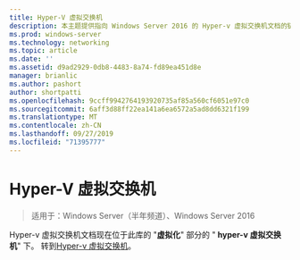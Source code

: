 ```yaml
---
title: Hyper-V 虚拟交换机
description: 本主题提供指向 Windows Server 2016 的 Hyper-v 虚拟交换机文档的链接。
ms.prod: windows-server
ms.technology: networking
ms.topic: article
ms.date: ''
ms.assetid: d9ad2929-0db8-4483-8a74-fd89ea451d8e
manager: brianlic
ms.author: pashort
author: shortpatti
ms.openlocfilehash: 9ccff9942764193920735af85a560cf6051e97c0
ms.sourcegitcommit: 6aff3d88ff22ea141a6ea6572a5ad8dd6321f199
ms.translationtype: MT
ms.contentlocale: zh-CN
ms.lasthandoff: 09/27/2019
ms.locfileid: "71395777"
---
```

# <a name="hyper-v-virtual-switch"></a>Hyper-V 虚拟交换机

>适用于：Windows Server（半年频道）、Windows Server 2016

Hyper-v 虚拟交换机文档现在位于此库的 "**虚拟化**" 部分的 " **hyper-v 虚拟交换机**" 下。 转到[Hyper-v 虚拟交换机](https://docs.microsoft.com/windows-server/virtualization/hyper-v-virtual-switch/hyper-v-virtual-switch)。